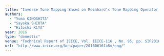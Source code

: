 ```yaml
---
title: "Inverse Tone Mapping Based on Reinhard's Tone Mapping Operator "
authors:
  - "Yuma KINOSHITA"
  - "Sayaka SHIOTA"
  - "Hitoshi KIYA"
year: 2016
type: "domestic"
venue: "Technical Report of IEICE, Vol. IEICE-116 , No. 95, pp. SIP2016-47, 青森県弘前市, 2016-06-16."
url: "http://www.ieice.org/ken/paper/201606161b8m/eng/"
---
```

